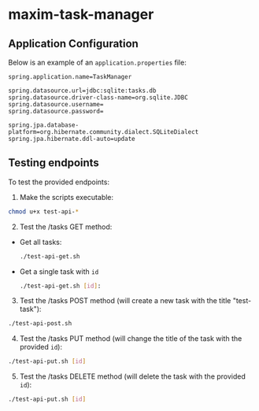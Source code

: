 # maxim-task-manager

## Application Configuration

Below is an example of an `application.properties` file:

```properties
spring.application.name=TaskManager

spring.datasource.url=jdbc:sqlite:tasks.db
spring.datasource.driver-class-name=org.sqlite.JDBC
spring.datasource.username=
spring.datasource.password=

spring.jpa.database-platform=org.hibernate.community.dialect.SQLiteDialect
spring.jpa.hibernate.ddl-auto=update
```

## Testing endpoints

To test the provided endpoints:
1. Make the scripts executable:
```bash
chmod u+x test-api-*
```
2. Test the /tasks GET method:
- Get all tasks:
  ```bash
  ./test-api-get.sh
  ```
- Get a single task with `id`
  ```bash
  ./test-api-get.sh [id]:
  ```
3. Test the /tasks POST method (will create a new task with the title "test-task"):
```bash
./test-api-post.sh
```
4. Test the /tasks PUT method (will change the title of the task with the provided `id`):
```bash
./test-api-put.sh [id]
```
5. Test the /tasks DELETE method (will delete the task with the provided `id`):
```bash
./test-api-put.sh [id]
```
